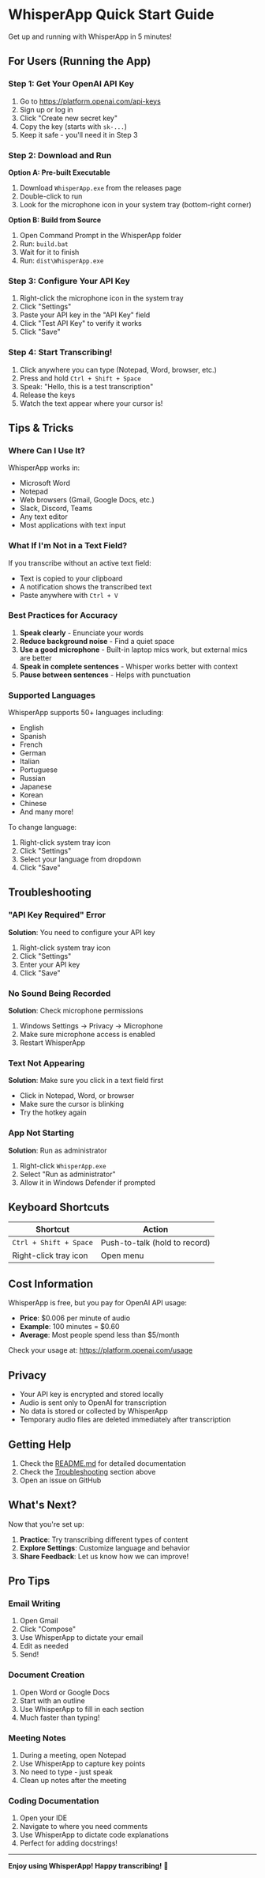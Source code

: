 # WhisperApp Quick Start Guide

Get up and running with WhisperApp in 5 minutes!

## For Users (Running the App)

### Step 1: Get Your OpenAI API Key

1. Go to https://platform.openai.com/api-keys
2. Sign up or log in
3. Click "Create new secret key"
4. Copy the key (starts with `sk-...`)
5. Keep it safe - you'll need it in Step 3

### Step 2: Download and Run

**Option A: Pre-built Executable**
1. Download `WhisperApp.exe` from the releases page
2. Double-click to run
3. Look for the microphone icon in your system tray (bottom-right corner)

**Option B: Build from Source**
1. Open Command Prompt in the WhisperApp folder
2. Run: `build.bat`
3. Wait for it to finish
4. Run: `dist\WhisperApp.exe`

### Step 3: Configure Your API Key

1. Right-click the microphone icon in the system tray
2. Click "Settings"
3. Paste your API key in the "API Key" field
4. Click "Test API Key" to verify it works
5. Click "Save"

### Step 4: Start Transcribing!

1. Click anywhere you can type (Notepad, Word, browser, etc.)
2. Press and hold `Ctrl + Shift + Space`
3. Speak: "Hello, this is a test transcription"
4. Release the keys
5. Watch the text appear where your cursor is!

## Tips & Tricks

### Where Can I Use It?

WhisperApp works in:
- Microsoft Word
- Notepad
- Web browsers (Gmail, Google Docs, etc.)
- Slack, Discord, Teams
- Any text editor
- Most applications with text input

### What If I'm Not in a Text Field?

If you transcribe without an active text field:
- Text is copied to your clipboard
- A notification shows the transcribed text
- Paste anywhere with `Ctrl + V`

### Best Practices for Accuracy

1. **Speak clearly** - Enunciate your words
2. **Reduce background noise** - Find a quiet space
3. **Use a good microphone** - Built-in laptop mics work, but external mics are better
4. **Speak in complete sentences** - Whisper works better with context
5. **Pause between sentences** - Helps with punctuation

### Supported Languages

WhisperApp supports 50+ languages including:
- English
- Spanish
- French
- German
- Italian
- Portuguese
- Russian
- Japanese
- Korean
- Chinese
- And many more!

To change language:
1. Right-click system tray icon
2. Click "Settings"
3. Select your language from dropdown
4. Click "Save"

## Troubleshooting

### "API Key Required" Error

**Solution**: You need to configure your API key
1. Right-click system tray icon
2. Click "Settings"
3. Enter your API key
4. Click "Save"

### No Sound Being Recorded

**Solution**: Check microphone permissions
1. Windows Settings → Privacy → Microphone
2. Make sure microphone access is enabled
3. Restart WhisperApp

### Text Not Appearing

**Solution**: Make sure you click in a text field first
- Click in Notepad, Word, or browser
- Make sure the cursor is blinking
- Try the hotkey again

### App Not Starting

**Solution**: Run as administrator
1. Right-click `WhisperApp.exe`
2. Select "Run as administrator"
3. Allow it in Windows Defender if prompted

## Keyboard Shortcuts

| Shortcut | Action |
|----------|--------|
| `Ctrl + Shift + Space` | Push-to-talk (hold to record) |
| Right-click tray icon | Open menu |

## Cost Information

WhisperApp is free, but you pay for OpenAI API usage:

- **Price**: $0.006 per minute of audio
- **Example**: 100 minutes = $0.60
- **Average**: Most people spend less than $5/month

Check your usage at: https://platform.openai.com/usage

## Privacy

- Your API key is encrypted and stored locally
- Audio is sent only to OpenAI for transcription
- No data is stored or collected by WhisperApp
- Temporary audio files are deleted immediately after transcription

## Getting Help

1. Check the [README.md](README.md) for detailed documentation
2. Check the [Troubleshooting](#troubleshooting) section above
3. Open an issue on GitHub

## What's Next?

Now that you're set up:

1. **Practice**: Try transcribing different types of content
2. **Explore Settings**: Customize language and behavior
3. **Share Feedback**: Let us know how we can improve!

## Pro Tips

### Email Writing
1. Open Gmail
2. Click "Compose"
3. Use WhisperApp to dictate your email
4. Edit as needed
5. Send!

### Document Creation
1. Open Word or Google Docs
2. Start with an outline
3. Use WhisperApp to fill in each section
4. Much faster than typing!

### Meeting Notes
1. During a meeting, open Notepad
2. Use WhisperApp to capture key points
3. No need to type - just speak
4. Clean up notes after the meeting

### Coding Documentation
1. Open your IDE
2. Navigate to where you need comments
3. Use WhisperApp to dictate code explanations
4. Perfect for adding docstrings!

---

**Enjoy using WhisperApp! Happy transcribing!** 🎤
